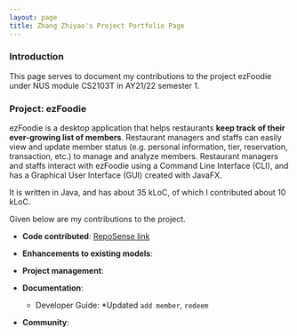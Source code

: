 ```yaml
---
layout: page
title: Zhang Zhiyao's Project Portfolio Page
---
```


### Introduction

This page serves to document my contributions to the project ezFoodie under NUS module CS2103T in AY21/22 semester 1.

### Project: ezFoodie

ezFoodie is a desktop application that helps restaurants **keep track of their ever-growing list of members**. 
Restaurant managers and staffs can easily view and update member status (e.g. personal information, tier, reservation, transaction, etc.) to manage and analyze members.
Restaurant managers and staffs interact with ezFoodie using a Command Line Interface (CLI), and has a Graphical User Interface (GUI) created with JavaFX.

It is written in Java, and has about 35 kLoC, of which I contributed about 10 kLoC.

Given below are my contributions to the project.

* **Code contributed**: [RepoSense link](https://nus-cs2103-ay2122s1.github.io/tp-dashboard/?breakdown=true&search=zzybluebell)

* **Enhancements to existing models**:

* **Project management**:

* **Documentation**:
    * Developer Guide:
        *Updated `add member`, `redeem`
        
        
* **Community**:
